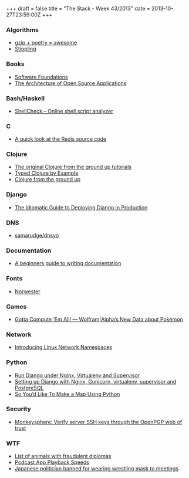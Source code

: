 +++
draft = false
title = "The Stack - Week 43/2013"
date = 2013-10-27T23:59:00Z
+++



### Algorithms

 - [gzip + poetry = awesome][Day16gzippoetryawesomejuliaevans]
 - [Stippling][Stippling]

[Day16gzippoetryawesomejuliaevans]: http://jvns.ca/blog/2013/10/24/day-16-gzip-plus-poetry-equals-awesome/
[Stippling]: http://roberthodgin.com/stippling/


### Books

 - [Software Foundations][Softwarefoundations]
 - [The Architecture of Open Source Applications][Thearchitectureofopensourceapplications]

[Softwarefoundations]: http://www.cis.upenn.edu/~bcpierce/sf/
[Thearchitectureofopensourceapplications]: http://aosabook.org/en/index.html


### Bash/Haskell

 - [ShellCheck – Online shell script analyzer][Shellcheckonlineshellscriptanalyzer]

[Shellcheckonlineshellscriptanalyzer]: http://www.shellcheck.net/


### C

 - [A quick look at the Redis source code][Aquicklookattheredissourcecodeheychinaski]

[Aquicklookattheredissourcecodeheychinaski]: http://www.heychinaski.com/blog/2013/10/14/a-look-at-the-redis-source-code/


### Clojure

 - [The original Clojure from the ground up tutorials][Theoriginalclojurefromthegrounduptutorialsguidesareinsideclojure]
 - [Typed Clojure by Example][Typedclojurebyexampleabstractionsapplications]
 - [Clojure from the ground up][Clojurefromthegroundupwelcome]

[Theoriginalclojurefromthegrounduptutorialsguidesareinsideclojure]: http://www.reddit.com/r/Clojure/comments/1pb8sx/the_original_clojure_from_the_ground_up_tutorials/
[Typedclojurebyexampleabstractionsapplications]: http://nathanic.org/posts/2013/typed-clojure-tour/index.html
[Clojurefromthegroundupwelcome]: http://aphyr.com/posts/301-clojure-from-the-ground-up-welcome


### Django

 - [The Idiomatic Guide to Deploying Django in Production][Rogueleaderrtheidiomaticguidetodeployingdjangoinproduction]

[Rogueleaderrtheidiomaticguidetodeployingdjangoinproduction]: http://rogueleaderr.com/post/65157477648/the-idiomatic-guide-to-deploying-django-in-production


### DNS

 - [samarudge/dnsyo][Dnsyobysamarudge]

[Dnsyobysamarudge]: http://samarudge.github.io/dnsyo/


### Documentation

 - [A beginners guide to writing documentation][Abeginnersguidetowritingdocumentationwritethedocs10documentation]

[Abeginnersguidetowritingdocumentationwritethedocs10documentation]: http://docs.writethedocs.org/en/latest/writing/beginners-guide-to-docs/


### Fonts

 - [Norwester][Norwesterafontbyjamiewilson]

[Norwesterafontbyjamiewilson]: http://jamiewilson.io/norwester/


### Games

 - [Gotta Compute ‘Em All! — Wolfram|Alpha’s New Data about Pokémon][Gottacomputeemallwolframalphasnewdataaboutpokmonwolframalphablog]

[Gottacomputeemallwolframalphasnewdataaboutpokmonwolframalphablog]: http://blog.wolframalpha.com/2013/10/10/gotta-compute-em-all-wolframalphas-new-data-about-pokemon/


### Network

 - [Introducing Linux Network Namespaces][Introducinglinuxnetworknamespacesblogscottloweorgtheweblogofanitprospecializinginvirtualizationstorageandservers]

[Introducinglinuxnetworknamespacesblogscottloweorgtheweblogofanitprospecializinginvirtualizationstorageandservers]: http://blog.scottlowe.org/2013/09/04/introducing-linux-network-namespaces/


### Python

 - [Run Django under Nginx, Virtualenv and Supervisor][Rundjangoundernginxvirtualenvandsupervisor]
 - [Setting up Django with Nginx, Gunicorn, virtualenv, supervisor and PostgreSQL][Settingupdjangowithnginxgunicornvirtualenvsupervisorandpostgresqlmichakarzyski]
 - [So You’d Like To Make a Map Using Python][Soyoudliketomakeamapusingpython]

[Rundjangoundernginxvirtualenvandsupervisor]: http://dangoldin.com/2013/07/30/run-django-under-nginx-virtualenv-and-supervisor/
[Settingupdjangowithnginxgunicornvirtualenvsupervisorandpostgresqlmichakarzyski]: http://michal.karzynski.pl/blog/2013/06/09/django-nginx-gunicorn-virtualenv-supervisor/
[Soyoudliketomakeamapusingpython]: http://sensitivecities.com/so-youd-like-to-make-a-map-using-python-EN.html


### Security

 - [Monkeysphere: Verify server SSH keys through the OpenPGP web of trust][Monkeysphereverifyserversshkeysthroughtheopenpgpweboftrusthackernews]

[Monkeysphereverifyserversshkeysthroughtheopenpgpweboftrusthackernews]: https://news.ycombinator.com/item?id=6617132


### WTF

 - [List of animals with fraudulent diplomas][Listofanimalswithfraudulentdiplomaswikipediathefreeencyclopedia]
 - [Podcast App Playback Speeds][Podcastappplaybackspeedsmarcoorg]
 - [Japanese politician banned for wearing wrestling mask to meetings][Japanesepoliticianbannedforwearingwrestlingmasktomeetingstelegraph]


[Listofanimalswithfraudulentdiplomaswikipediathefreeencyclopedia]: http://en.wikipedia.org/wiki/List_of_animals_with_fraudulent_diplomas
[Podcastappplaybackspeedsmarcoorg]: http://www.marco.org/2013/10/18/podcast-app-playback-speeds
[Japanesepoliticianbannedforwearingwrestlingmasktomeetingstelegraph]: http://www.telegraph.co.uk/news/worldnews/asia/japan/9926304/Japanese-politician-banned-for-wearing-wrestling-mask-to-meetings.html